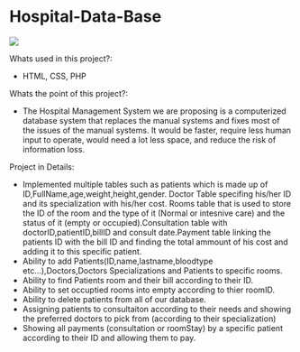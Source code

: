 # Hospital-Data-Base

<img src="![giphy](https://user-images.githubusercontent.com/94231603/154779830-5a4ff101-903c-4f47-b043-e31bb1167382.gif)">



Whats used in this project?: 
- HTML, CSS, PHP

Whats the point of this project?: 
- The Hospital Management System we are proposing is a computerized database system that replaces the manual systems and fixes most of the issues of the manual systems. It would be faster, require less human input to operate, would need a lot less space, and reduce the risk of information loss.

Project in Details:
- Implemented multiple tables such as patients which is made up of ID,FullName,age,weight,height,gender. Doctor Table specifing his/her ID and its specialization with his/her cost. Rooms table that is used to store the ID of the room and the type of it (Normal or intesnive care) and the status of it (empty or occupied).Consultation table with doctorID,patientID,billID and consult date.Payment table linking the patients ID with the bill ID and finding the total ammount of his cost and adding it to this specific patient.
- Ability to add Patients(ID,name,lastname,bloodtype etc...),Doctors,Doctors Specializations and Patients to specific rooms.
- Ability to find Patients room and their bill according to their ID.
- Ability to set occuptied rooms into empty according to thier roomID.
- Ability to delete patients from all of our database.
- Assigning patients to consultaiton according to their needs and showing the preferred doctors to pick from (according to their specialization)
- Showing all payments (consultation or roomStay) by a specific patient according to their ID and allowing them to pay.
